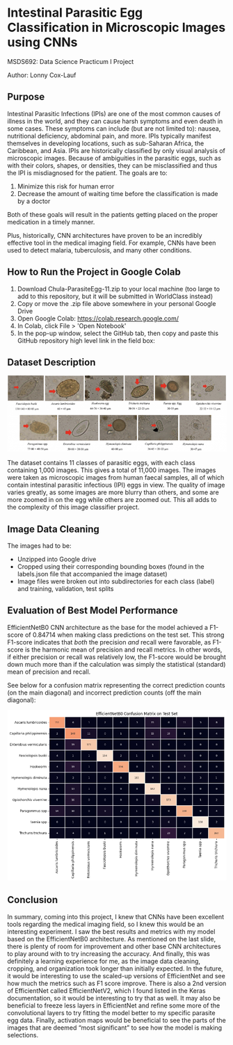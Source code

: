 # **Intestinal Parasitic Egg Classification in Microscopic Images using CNNs**

MSDS692: Data Science Practicum I Project

Author: Lonny Cox-Lauf

## Purpose

Intestinal Parasitic Infections (IPIs) are one of the most common causes of illness in the world, and they can cause harsh symptoms and even death in some cases. These symptoms can include (but are not limited to): nausea, nutritional deficiency, abdominal pain, and more. IPIs typically manifest themselves in developing locations, such as sub-Saharan Africa, the Caribbean, and Asia. IPIs are historically classified by only visual analysis of microscopic images. Because of ambiguities in the parasitic eggs, such as with their colors, shapes, or densities, they can be misclassified and thus the IPI is misdiagnosed for the patient. The goals are to:
1. Minimize this risk for human error
2. Decrease the amount of waiting time before the classification is made by a doctor

Both of these goals will result in the patients getting placed on the proper medication in a timely manner.

Plus, historically, CNN architectures have proven to be an incredibly effective tool in the medical imaging field.	For example, CNNs have been used to detect malaria, tuberculosis, and many other conditions.

## How to Run the Project in Google Colab

1. Download Chula-ParasiteEgg-11.zip to your local machine (too large to add to this repository, but it will be submitted in WorldClass instead)
2. Copy or move the .zip file above somewhere in your personal Google Drive
3. Open Google Colab: https://colab.research.google.com/
4. In Colab, click File > 'Open Notebook'
5. In the pop-up window, select the GitHub tab, then copy and paste this GitHub repository high level link in the field box: 

## Dataset Description

![alt text](parasite_eggs_11.png "Sample Microscopic Image for each of the 11 Parasitic Egg Classifications")

The dataset contains 11 classes of parasitic eggs, with each class containing 1,000 images. This gives a total of 11,000 images. The images were taken as microscopic images from human faecal samples, all of which contain intestinal parasitic infectious (IPI) eggs in view. The quality of image varies greatly, as some images are more blurry than others, and some are more zoomed in on the egg while others are zoomed out. This all adds to the complexity of this image classifier project.

## Image Data Cleaning

The images had to be:

* Unzipped into Google drive
* Cropped using their corresponding bounding boxes (found in the labels.json file that accompanied the image dataset)
* Image files were broken out into subdirectories for each class (label) and training, validation, test splits

## Evaluation of Best Model Performance

EfficientNetB0 CNN architecture as the base for the model achieved a F1-score of 0.84714 when making class predictions on the test set. This strong F1-score indicates that *both* the precision *and* recall were favorable, as F1-score is the harmonic mean of precision and recall metrics. In other words, if either precision or recall was relatively low, the F1-score would be brought down much more than if the calculation was simply the statistical (standard) mean of precision and recall.

See below for a confusion matrix representing the correct prediction counts (on the main diagonal) and incorrect prediction counts (off the main diagonal):

![alt text](ConfMat_EfficientNetB0.png "Confusion Matrix")

## Conclusion

In summary, coming into this project, I knew that CNNs have been excellent tools regarding the medical imaging field, so I knew this would be an interesting experiment. I saw the best results and metrics with my model based on the EfficientNetB0 architecture. As mentioned on the last slide, there is plenty of room for improvement and other base CNN architectures to play around with to try increasing the accuracy. And finally, this was definitely a learning experience for me, as the image data cleaning, cropping, and organization took longer than initially expected. In the future, it would be interesting to use the scaled-up versions of EfficientNet and see how much the metrics such as F1 score improve. There is also a 2nd version of EfficientNet called EfficientNetV2, which I found listed in the Keras documentation, so it would be interesting to try that as well. It may also be beneficial to freeze less layers in EfficientNet and refine some more of the convolutional layers to try fitting the model better to my specific parasite egg data. Finally, activation maps would be beneficial to see the parts of the images that are deemed “most significant” to see how the model is making selections.

